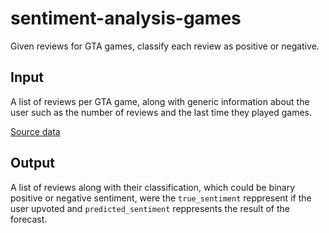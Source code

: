 # sentiment-analysis-games

Given reviews for GTA games, classify each review as positive or negative.

## Input

A list of reviews per GTA game, along with generic information about the user such as the number of reviews and the last time they played games.

[Source data](https://www.kaggle.com/datasets/noahx1/grand-theft-auto-v)

## Output

A list of reviews along with their classification, which could be binary positive or negative sentiment, were the `true_sentiment` reppresent if the user upvoted and `predicted_sentiment` reppresents the result of the forecast.
